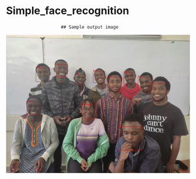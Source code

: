 # Simple_face_recognition
                         ## Sample output image
![Sample Output](output_image.jpg)

